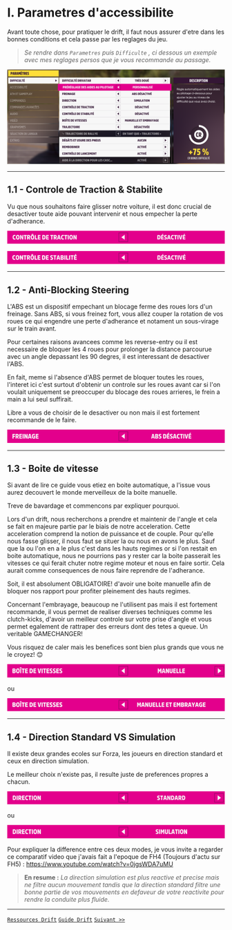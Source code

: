 # I. Parametres d'accessibilite

Avant toute chose, pour pratiquer le drift, il faut nous assurer d'etre dans les bonnes conditions et cela passe par les reglages du jeu.

> *Se rendre dans `Parametres` puis `Difficulte` , ci dessous un exemple avec mes reglages persos que je vous recommande au passage.*

![](https://raw.githubusercontent.com/Plunne/Forza/refs/heads/main/Guide/pics/1_Reglages/FH5_Reglages_0_Difficulte.png)

-----

## 1.1 - Controle de Traction & Stabilite

Vu que nous souhaitons faire glisser notre voiture, il est donc crucial de desactiver toute aide pouvant intervenir et nous empecher la perte d'adherance.

![](https://raw.githubusercontent.com/Plunne/Forza/refs/heads/main/Guide/pics/1_Reglages/FH5_Reglages_1_1_Controle1Traction.png)

![](https://raw.githubusercontent.com/Plunne/Forza/refs/heads/main/Guide/pics/1_Reglages/FH5_Reglages_1_1_Controle2Stabilite.png)

-----

## 1.2 - Anti-Blocking Steering

L'ABS est un dispositif empechant un blocage ferme des roues lors d'un freinage. Sans ABS, si vous freinez fort, vous allez couper la rotation de vos roues ce qui engendre une perte d'adherance et notament un sous-virage sur le train avant.

Pour certaines raisons avancees comme les reverse-entry ou il est necessaire de bloquer les 4 roues pour prolonger la distance parcourue avec un angle depassant les 90 degres, il est interessant de desactiver l'ABS.

En fait, meme si l'absence d'ABS permet de bloquer toutes les roues, l'interet ici c'est surtout d'obtenir un controle sur les roues avant car si l'on voulait uniquement se preoccuper du blocage des roues arrieres, le frein a main a lui seul suffirait.

Libre a vous de choisir de le desactiver ou non mais il est fortement recommande de le faire.

![](https://raw.githubusercontent.com/Plunne/Forza/refs/heads/main/Guide/pics/1_Reglages/FH5_Reglages_1_2_ABS.png)

-----

## 1.3 - Boite de vitesse

Si avant de lire ce guide vous etiez en boite automatique, a l'issue vous aurez decouvert le monde merveilleux de la boite manuelle.

Treve de bavardage et commencons par expliquer pourquoi.

Lors d'un drift, nous recherchons a prendre et maintenir de l'angle et cela se fait en majeure partie par le biais de notre acceleration. Cette acceleration comprend la notion de puissance et de couple. Pour qu'elle nous fasse glisser, il nous faut se situer la ou nous en avons le plus. Sauf que la ou l'on en a le plus c'est dans les hauts regimes or si l'on restait en boite automatique, nous ne pourrions pas y rester car la boite passerait les vitesses ce qui ferait chuter notre regime moteur et nous en faire sortir. Cela aurait comme consequences de nous faire reprendre de l'adherance.

Soit, il est absolument OBLIGATOIRE! d'avoir une boite manuelle afin de bloquer nos rapport pour profiter pleinement des hauts regimes.

Concernant l'embrayage, beaucoup ne l'utilisent pas mais il est fortement recommande, il vous permet de realiser diverses techniques comme les clutch-kicks, d'avoir un meilleur controle sur votre prise d'angle et vous permet egalement de rattraper des erreurs dont des tetes a queue. Un veritable GAMECHANGER!

Vous risquez de caler mais les benefices sont bien plus grands que vous ne le croyez! 😊

![](https://raw.githubusercontent.com/Plunne/Forza/refs/heads/main/Guide/pics/1_Reglages/FH5_Reglages_1_3_Manuelle.png)

ou

![](https://raw.githubusercontent.com/Plunne/Forza/refs/heads/main/Guide/pics/1_Reglages/FH5_Reglages_1_3_ManuelleEmbrayage.png)

-----

## 1.4 - Direction Standard VS Simulation

Il existe deux grandes ecoles sur Forza, les joueurs en direction standard et ceux en direction simulation.

Le meilleur choix n'existe pas, il resulte juste de preferences propres a chacun.

![](https://raw.githubusercontent.com/Plunne/Forza/refs/heads/main/Guide/pics/1_Reglages/FH5_Reglages_1_4_DirectionStandard.png)

ou

![](https://raw.githubusercontent.com/Plunne/Forza/refs/heads/main/Guide/pics/1_Reglages/FH5_Reglages_1_4_DirectionSimulation.png)

Pour expliquer la difference entre ces deux modes, je vous invite a regarder ce comparatif video que j'avais fait a l'epoque de FH4 (Toujours d'actu sur FH5) : https://www.youtube.com/watch?v=0jgsWDA7uMU

> **En resume :** *La direction simulation est plus reactive et precise mais ne filtre aucun mouvement tandis que la direction standard filtre une bonne partie de vos mouvements en defaveur de votre reactivite pour rendre la conduite plus fluide.*

-----

[`Ressources Drift`](https://github.com/Plunne/Forza/blob/main/README.md)
[`Guide Drift`](https://github.com/Plunne/Forza/tree/main/Guide#guide-du-drift-forza-horizon)
[`Suivant >>`]()
